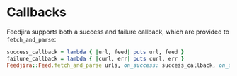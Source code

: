 # Callbacks

Feedjira supports both a success and failure callback, which are provided to
`fetch_and_parse`:

```ruby
success_callback = lambda { |url, feed| puts url, feed }
failure_callback = lambda { |curl, err| puts curl, err }
Feedjira::Feed.fetch_and_parse urls, on_success: success_callback, on_failure: failure_callback
```
